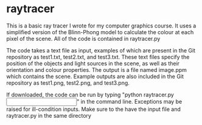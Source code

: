 # raytracer
This is a basic ray tracer I wrote for my computer graphics course. It uses
a simplified version of the Blinn-Phong model to calculate the colour at each pixel 
of the scene. All of the code is contained in raytracer.py

The code takes a text file as input, examples of which are present in 
the Git repository as test1.txt, test2.txt, and test3.txt. These text files
specify the position of the objects and light sources in the scene, as well as their orientation 
and colour properties. The output is a file named image.ppm which contains the scene. Example outputs are 
also included in the Git repository as test1.png, test2.png, and test3.png.  

If downloaded, the code can be run by typing "python raytracer.py <input file name>" in the
command line. Exceptions may be raised for ill-condition inputs. Make sure to the have the input file
and raytracer.py in the same directory
